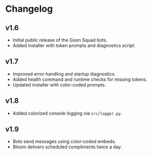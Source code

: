 # Changelog

## v1.6
- Initial public release of the Goon Squad bots.
- Added installer with token prompts and diagnostics script.

## v1.7
- Improved error handling and startup diagnostics.
- Added health command and runtime checks for missing tokens.
- Updated installer with color-coded prompts.

## v1.8
- Added colorized console logging via `src/logger.py`.

## v1.9
- Bots send messages using color-coded embeds.
- Bloom delivers scheduled compliments twice a day.

